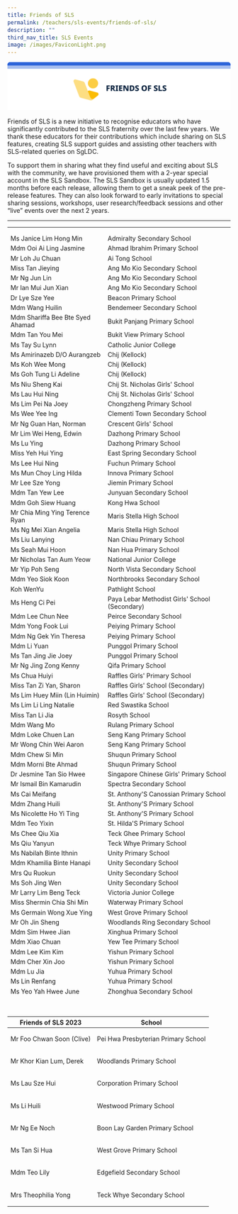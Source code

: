 ```yaml
---
title: Friends of SLS
permalink: /teachers/sls-events/friends-of-sls/
description: ""
third_nav_title: SLS Events
image: /images/FaviconLight.png
---
```

<img src="/images/2Teacher/friendsofsls.png">
<p>Friends of SLS is a new initiative to recognise educators who have significantly contributed to the SLS fraternity over the last few years. We thank these educators for their contributions which include sharing on SLS features, creating SLS support guides and assisting other teachers with SLS-related queries on SgLDC. </p>                            
<p> To support them in sharing what they find useful and exciting about SLS with the community, we have provisioned them with a 2-year special account in the SLS Sandbox. The SLS Sandbox is usually updated 1.5 months before each release, allowing them to get a sneak peek of the pre-release features. They can also look forward to early invitations to special sharing sessions, workshops, user research/feedback sessions and other “live” events over the next 2 years.</p>
<hr>
<hr>
<table>
  <thead>
  <tr>
        <td>Ms Janice Lim Hong Min</td>
        <td>Admiralty Secondary School</td>
    </tr>
    <tr>
        <td>Mdm Ooi Ai Ling Jasmine</td>
        <td>Ahmad Ibrahim Primary School</td>
    </tr>
    <tr>
        <td>Mr Loh Ju Chuan</td>
        <td>Ai Tong School</td>
    </tr>
    <tr>
        <td>Miss Tan Jieying</td>
        <td>Ang Mo Kio Secondary School</td>
    </tr>
    <tr>
        <td>Mr Ng Jun Lin</td>
        <td>Ang Mo Kio Secondary School</td>
    </tr>
    <tr>
        <td>Mr Ian Mui Jun Xian</td>
        <td>Ang Mo Kio Secondary School</td>
    </tr>
    <tr>
        <td>Dr Lye Sze Yee</td>
        <td>Beacon Primary School</td>
    </tr>
    <tr>
        <td>Mdm Wang Huilin</td>
        <td>Bendemeer Secondary School</td>
    </tr>
    <tr>
        <td>Mdm Shariffa Bee Bte Syed Ahamad</td>
        <td>Bukit Panjang Primary School</td>
    </tr>
    <tr>
        <td>Mdm Tan You Mei</td>
        <td>Bukit View Primary School</td>
    </tr>
    <tr>
        <td>Ms Tay Su Lynn</td>
        <td>Catholic Junior College</td>
    </tr>
    <tr>
        <td>Ms Amirinazeb D/O Aurangzeb</td>
        <td>Chij (Kellock)</td>
    </tr>
    <tr>
        <td>Ms Koh Wee Mong</td>
        <td>Chij (Kellock)</td>
    </tr>
    <tr>
        <td>Ms Goh Tung Li Adeline</td>
        <td>Chij (Kellock)</td>
    </tr>
    <tr>
        <td>Ms Niu Sheng Kai</td>
        <td>Chij St. Nicholas Girls' School</td>
    </tr>
    <tr>
        <td>Ms Lau Hui Ning</td>
        <td>Chij St. Nicholas Girls' School</td>
    </tr>
    <tr>
        <td>Ms Lim Pei Na Joey</td>
        <td>Chongzheng Primary School</td>
    </tr>
    <tr>
        <td>Ms Wee Yee Ing</td>
        <td>Clementi Town Secondary School</td>
    </tr>
    <tr>
        <td>Mr Ng Guan Han, Norman</td>
        <td>Crescent Girls' School</td>
    </tr>
    <tr>
        <td>Mr Lim Wei Heng, Edwin</td>
        <td>Dazhong Primary School</td>
    </tr>
    <tr>
        <td>Ms Lu Ying</td>
        <td>Dazhong Primary School</td>
    </tr>
    <tr>
        <td>Miss Yeh Hui Ying</td>
        <td>East Spring Secondary School</td>
    </tr>
    <tr>
        <td>Ms Lee Hui Ning</td>
        <td>Fuchun Primary School</td>
    </tr>
    <tr>
        <td>Ms Mun Choy Ling Hilda</td>
        <td>Innova Primary School</td>
    </tr>
    <tr>
        <td>Mr Lee Sze Yong</td>
        <td>Jiemin Primary School</td>
    </tr>
    <tr>
        <td>Mdm Tan Yew Lee</td>
        <td>Junyuan Secondary School</td>
    </tr>
    <tr>
        <td>Mdm Goh Siew Huang</td>
        <td>Kong Hwa School</td>
    </tr>
    <tr>
        <td>Mr Chia Ming Ying Terence Ryan</td>
        <td>Maris Stella High School</td>
    </tr>
    <tr>
        <td>Ms Ng Mei Xian Angelia</td>
        <td>Maris Stella High School</td>
    </tr>
    <tr>
        <td>Ms Liu Lanying</td>
        <td>Nan Chiau Primary School</td>
    </tr>
    <tr>
        <td>Ms Seah Mui Hoon</td>
        <td>Nan Hua Primary School</td>
    </tr>
    <tr>
        <td>Mr Nicholas Tan Aum Yeow</td>
        <td>National Junior College</td>
    </tr>
    <tr>
        <td>Mr Yip Poh Seng</td>
        <td>North Vista Secondary School</td>
    </tr>
    <tr>
        <td>Mdm Yeo Siok Koon</td>
        <td>Northbrooks Secondary School</td>
    </tr>
    <tr>
        <td> Koh WenYu</td>
        <td>Pathlight School</td>
    </tr>
    <tr>
        <td>Ms Heng Ci Pei</td>
        <td>Paya Lebar Methodist Girls' School (Secondary)</td>
    </tr>
    <tr>
        <td>Mdm Lee Chun Nee</td>
        <td>Peirce Secondary School</td>
    </tr>
    <tr>
        <td>Mdm Yong Fook Lui</td>
        <td>Peiying Primary School</td>
    </tr>
    <tr>
        <td>Mdm Ng Gek Yin Theresa</td>
        <td>Peiying Primary School</td>
    </tr>
    <tr>
        <td>Mdm Li Yuan</td>
        <td>Punggol Primary School</td>
    </tr>
    <tr>
        <td>Ms Tan Jing Jie Joey</td>
        <td>Punggol Primary School</td>
    </tr>
    <tr>
        <td>Mr Ng Jing Zong Kenny</td>
        <td>Qifa Primary School</td>
    </tr>
    <tr>
        <td>Ms Chua Huiyi</td>
        <td>Raffles Girls' Primary School</td>
    </tr>
    <tr>
        <td>Miss Tan Zi Yan, Sharon</td>
        <td>Raffles Girls' School (Secondary)</td>
    </tr>
    <tr>
        <td>Ms Lim Huey Miin (Lin Huimin)</td>
        <td>Raffles Girls' School (Secondary)</td>
    </tr>
    <tr>
        <td>Ms Lim Li Ling Natalie</td>
        <td>Red Swastika School</td>
    </tr>
    <tr>
        <td>Miss Tan Li Jia</td>
        <td>Rosyth School</td>
    </tr>
    <tr>
        <td>Mdm Wang Mo</td>
        <td>Rulang Primary School</td>
    </tr>
    <tr>
        <td>Mdm Loke Chuen Lan</td>
        <td>Seng Kang Primary School</td>
    </tr>
    <tr>
        <td>Mr Wong Chin Wei Aaron</td>
        <td>Seng Kang Primary School</td>
    </tr>
    <tr>
        <td>Mdm Chew Si Min</td>
        <td>Shuqun Primary School</td>
    </tr>
    <tr>
        <td>Mdm Morni Bte Ahmad</td>
        <td>Shuqun Primary School</td>
    </tr>
    <tr>
        <td>Dr Jesmine Tan Sio Hwee</td>
        <td>Singapore Chinese Girls' Primary School</td>
    </tr>
    <tr>
        <td>Mr Ismail Bin Kamarudin</td>
        <td>Spectra Secondary School</td>
    </tr>
    <tr>
        <td>Ms Cai Meifang</td>
        <td>St. Anthony'S Canossian Primary School</td>
    </tr>
    <tr>
        <td>Mdm Zhang Huili</td>
        <td>St. Anthony'S Primary School</td>
    </tr>
    <tr>
        <td>Ms Nicolette Ho Yi Ting</td>
        <td>St. Anthony'S Primary School</td>
    </tr>
    <tr>
        <td>Mdm Teo Yixin</td>
        <td>St. Hilda'S Primary School</td>
    </tr>
    <tr>
        <td>Ms Chee Qiu Xia</td>
        <td>Teck Ghee Primary School</td>
    </tr>
    <tr>
        <td>Ms Qiu Yanyun</td>
        <td>Teck Whye Primary School</td>
    </tr>
    <tr>
        <td>Ms Nabilah Binte Ithnin</td>
        <td>Unity Primary School</td>
    </tr>
    <tr>
        <td>Mdm Khamilia Binte Hanapi</td>
        <td>Unity Secondary School</td>
    </tr>
    <tr>
        <td>Mrs Qu Ruokun</td>
        <td>Unity Secondary School</td>
    </tr>
    <tr>
        <td>Ms Soh Jing Wen</td>
        <td>Unity Secondary School</td>
    </tr>
    <tr>
        <td>Mr Larry Lim Beng Teck</td>
        <td>Victoria Junior College</td>
    </tr>
    <tr>
        <td>Miss Shermin Chia Shi Min</td>
        <td>Waterway Primary School</td>
    </tr>
    <tr>
        <td>Ms Germain Wong Xue Ying</td>
        <td>West Grove Primary School</td>
    </tr>
    <tr>
        <td>Mr Oh Jin Sheng</td>
        <td>Woodlands Ring Secondary School</td>
    </tr>
    <tr>
        <td>Mdm Sim Hwee Jian</td>
        <td>Xinghua Primary School</td>
    </tr>
    <tr>
        <td>Mdm Xiao Chuan</td>
        <td>Yew Tee Primary School</td>
    </tr>
    <tr>
        <td>Mdm Lee Kim Kim</td>
        <td>Yishun Primary School</td>
    </tr>
    <tr>
        <td>Mdm Cher Xin Joo</td>
        <td>Yishun Primary School</td>
    </tr>
    <tr>
        <td>Mdm Lu Jia</td>
        <td>Yuhua Primary School</td>
    </tr>
    <tr>
        <td>Ms Lin Renfang</td>
        <td>Yuhua Primary School</td>
    </tr>
    <tr>
        <td>Ms Yeo Yah Hwee June</td>
        <td>Zhonghua Secondary School</td>
    </tr>
</thead></table>
<br>
<table>
  <thead>
    <tr>
      <th>Friends of SLS 2023</th>
      <th>School</th>
    </tr>
  </thead>
  <tbody>
    <tr>
      <td>
        <p>Mr Foo Chwan Soon (Clive)</p>
      </td>
      <td>
        <p>Pei Hwa Presbyterian Primary School</p> 
      </td>
    </tr>
    <tr>
      <td>
        <p>Mr Khor Kian Lum, Derek</p>
      </td>
      <td>
        <p>Woodlands Primary School</p> 
      </td>
    </tr>
    <tr>
      <td>
        <p>Ms Lau Sze Hui</p>
      </td>
      <td>
        <p>Corporation Primary School</p> 
      </td>
    </tr>
    <tr>
      <td>
        <p>Ms Li Huili</p>
      </td>
      <td>
        <p>Westwood Primary School</p> 
      </td>
    </tr>
		    <tr>
      <td>
        <p>Mr Ng Ee Noch</p>
      </td>
      <td>
        <p>Boon Lay Garden Primary School</p> 
      </td>
    </tr>
    <tr>
      <td>
        <p>Ms Tan Si Hua</p>
      </td>
      <td>
        <p>West Grove Primary School</p> 
      </td>
    </tr>
    <tr>
      <td>
        <p>Mdm Teo Lily</p>
      </td>
      <td>
        <p>Edgefield Secondary School</p> 
      </td>
    </tr>
    <tr>
      <td>
        <p>Mrs Theophilia Yong</p>
      </td>
      <td>
        <p>Teck Whye Secondary School</p> 
      </td>
    </tr>
  </tbody>
</table>